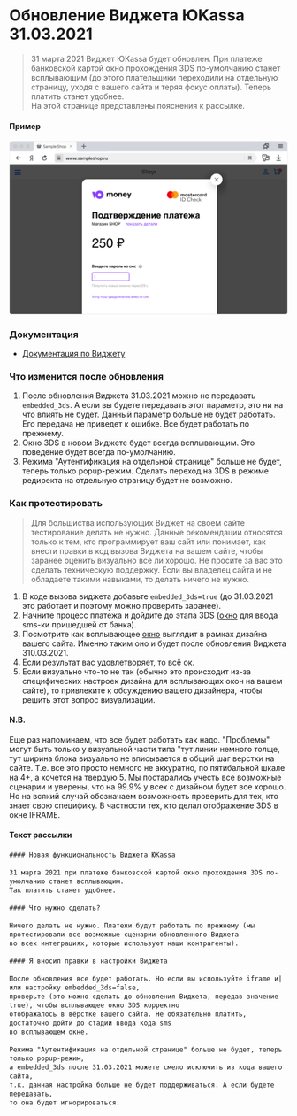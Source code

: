 <!--
...
-->

Обновление Виджета ЮKassa 31.03.2021
=============================================================

> 31 марта 2021 Виджет ЮKassa будет обновлен. При платеже банковской картой окно прохождения 3DS по-умолчанию станет всплывающим (до этого плательщики переходили на отдельную страницу, уходя с вашего сайта и теряя фокус оплаты). Теперь платить станет удобнее.  
> На этой странице представлены пояснения к рассылке.

#### Пример

![пример всплывающего окна 3DS в виджете ЮKassa](/i/widget-embeded-3ds-true.svg "пример всплывающего окна 3DS в виджете ЮKassa")

### Документация

* [Документация по Виджету](https://yookassa.ru/developers/payment-forms/widget#3ds)


### Что изменится после обновления

1. После обновления Виджета 31.03.2021 можно не передавать `embedded_3ds`. А если вы будете передавать этот параметр, это ни на что влиять не будет. Данный параметр больше не будет работать. Его передача не приведет к ошибке. Все будет работать по прежнему.
2. Окно 3DS в новом Виджете будет всегда всплывающим. Это поведение будет всегда по-умолчанию.
3. Режима "Аутентификация на отдельной странице" больше не будет, теперь только popup-режим. Сделать переход на 3DS в режиме редиректа на отдельную страницу будет не возможно. 

### Как протестировать

> Для большиства использующих Виджет на своем сайте тестирование делать не нужно. Данные рекомендации относятся только к тем, кто программирует ваш сайт или понимает, как внести правки в код вызова Виджета на вашем сайте, чтобы заранее оценить визуально все ли хорошо. Не просите за вас это сделать техническую поддержку. Если вы владелец сайта и не обладаете такими навыками, то делать ничего не нужно.
> 
1. В коде вызова виджета добавьте `embedded_3ds=true` (до 31.03.2021 это работает и поэтому можно проверить заранее).
2. Начните процесс платежа и дойдите до этапа 3DS ([окно](#Пример) для ввода sms-ки пришедшей от банка).
3. Посмотрите как всплывающее [окно](#Пример) выглядит в рамках дизайна вашего сайта. Именно таким оно и будет после обновления Виджета 310.03.2021.
4. Если результат вас удовлетворяет, то всё ок.
5. Если визуально что-то не так (обычно это происходит из-за специфических настроек дизайна для всплывающих окон на вашем сайте), то привлеките к обсуждению вашего дизайнера, чтобы решить этот вопрос визуализации.

#### N.B.

Еще раз напоминаем, что все будет работать как надо. "Проблемы" могут быть только у визуальной части типа "тут линии немного толще, тут ширина блока визуально не вписывается в общий шаг верстки на сайте. Т.е. все это просто немного не аккуратно, по пятибальной шкале на 4+, а хочется на твердую 5. Мы постарались учесть все возможные сценарии и уверены, что на 99.9% у всех с дизайном будет все хорошо. Но на всякий случай обозначаем возможность проверить для тех, кто знает свою специфику. В частности тех, кто делал отображение 3DS в окне IFRAME.

#### Текст рассылки

```
#### Новая функциональность Виджета ЮKassa

31 марта 2021 при платеже банковской картой окно прохождения 3DS по-умолчанию станет всплывающим. 
Так платить станет удобнее.

#### Что нужно сделать?

Ничего делать не нужно. Платежи будут работать по прежнему (мы протестировали все возможные сценарии обновленного Виджета 
во всех интеграциях, которые используют наши контрагенты).

#### Я вносил правки в настройки Виджета

После обновления все будет работать. Но если вы используйте iframe и|или настройку embedded_3ds=false, 
проверьте (это можно сделать до обновления Виджета, передав значение true), чтобы всплывающее окно 3DS корректно 
отображалось в вёрстке вашего сайта. Не обязательно платить, достаточно дойти до стадии ввода кода sms 
во всплывающем окне.

Режима "Аутентификация на отдельной странице" больше не будет, теперь только popup-режим, 
а embedded_3ds после 31.03.2021 можете смело исключить из кода вашего сайта, 
т.к. данная настройка больше не будет поддерживаться. А если будете передавать, 
то она будет игнорироваться.
```

